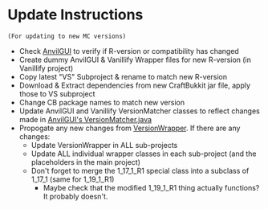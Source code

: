 # Update Instructions
    (For updating to new MC versions)

- Check [AnvilGUI](https://github.com/WesJD/AnvilGUI) to verify if R-version or compatibility has changed
- Create dummy AnvilGUI & Vanillify Wrapper files for new R-version (in Vanillify project)
- Copy latest "VS" Subproject & rename to match new R-version
- Download & Extract dependencies from new CraftBukkit jar file, apply those to VS subproject
- Change CB package names to match new version
- Update AnvilGUI and Vanillify VersionMatcher classes to reflect changes made in [AnvilGUI's VersionMatcher.java](https://github.com/WesJD/AnvilGUI/blob/master/api/src/main/java/net/wesjd/anvilgui/version/VersionMatcher.java)
- Propogate any new changes from [VersionWrapper](https://github.com/WesJD/AnvilGUI/blob/master/abstraction/src/main/java/net/wesjd/anvilgui/version/VersionWrapper.java). If there are any changes:
    - Update VersionWrapper in ALL sub-projects
    - Update ALL individual wrapper classes in each sub-project (and the placeholders in the main project)
    - Don't forget to merge the 1_17_1_R1 special class into a subclass of 1_17_1 (same for 1_19_1_R1)
        - Maybe check that the modified 1_19_1_R1 thing actually functions? It probably doesn't.